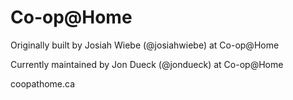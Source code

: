 Co-op@Home
==========
Originally built by Josiah Wiebe (@josiahwiebe)  at Co-op@Home

Currently maintained by Jon Dueck (@jondueck) at Co-op@Home


coopathome.ca
